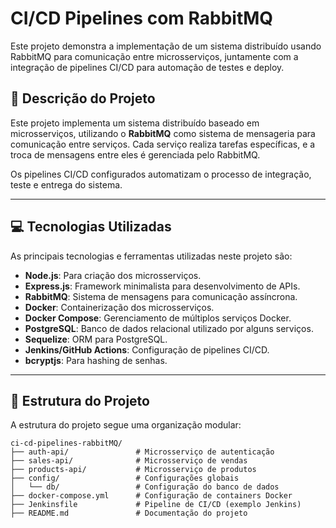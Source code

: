 # CI/CD Pipelines com RabbitMQ

Este projeto demonstra a implementação de um sistema distribuído usando RabbitMQ para comunicação entre microsserviços, juntamente com a integração de pipelines CI/CD para automação de testes e deploy.

## 📖 Descrição do Projeto

Este projeto implementa um sistema distribuído baseado em microsserviços, utilizando o **RabbitMQ** como sistema de mensageria para comunicação entre serviços. Cada serviço realiza tarefas específicas, e a troca de mensagens entre eles é gerenciada pelo RabbitMQ.

Os pipelines CI/CD configurados automatizam o processo de integração, teste e entrega do sistema.

---

## 💻 Tecnologias Utilizadas

As principais tecnologias e ferramentas utilizadas neste projeto são:

- **Node.js**: Para criação dos microsserviços.
- **Express.js**: Framework minimalista para desenvolvimento de APIs.
- **RabbitMQ**: Sistema de mensagens para comunicação assíncrona.
- **Docker**: Containerização dos microsserviços.
- **Docker Compose**: Gerenciamento de múltiplos serviços Docker.
- **PostgreSQL**: Banco de dados relacional utilizado por alguns serviços.
- **Sequelize**: ORM para PostgreSQL.
- **Jenkins/GitHub Actions**: Configuração de pipelines CI/CD.
- **bcryptjs**: Para hashing de senhas.

---

## 📂 Estrutura do Projeto

A estrutura do projeto segue uma organização modular:

```plaintext
ci-cd-pipelines-rabbitMQ/
├── auth-api/               # Microsserviço de autenticação
├── sales-api/              # Microsserviço de vendas
├── products-api/           # Microsserviço de produtos
├── config/                 # Configurações globais
│   └── db/                 # Configuração do banco de dados
├── docker-compose.yml      # Configuração de containers Docker
├── Jenkinsfile             # Pipeline de CI/CD (exemplo Jenkins)
├── README.md               # Documentação do projeto
